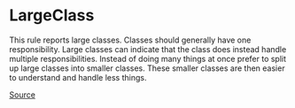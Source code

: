 # LargeClass

This rule reports large classes. Classes should generally have one responsibility. Large classes can indicate that
the class does instead handle multiple responsibilities. Instead of doing many things at once prefer to
split up large classes into smaller classes. These smaller classes are then easier to understand and handle less
things.


[Source](https://detekt.dev/docs/rules/complexity#largeclass)
